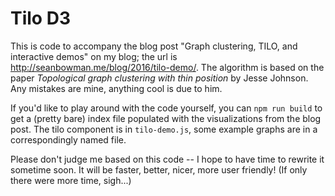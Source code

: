 # Tilo D3

This is code to accompany the blog post "Graph clustering, TILO, and
interactive demos" on my blog; the url is
http://seanbowman.me/blog/2016/tilo-demo/.  The algorithm is based on the
paper *Topological graph clustering with thin position* by Jesse Johnson.  Any
mistakes are mine, anything cool is due to him.

If you'd like to play around with the code yourself, you can `npm run build`
to get a (pretty bare) index file populated with the visualizations from the
blog post.  The tilo component is in `tilo-demo.js`, some example graphs are
in a correspondingly named file.

Please don't judge me based on this code -- I hope to have time to rewrite it
sometime soon.  It will be faster, better, nicer, more user friendly!  (If
only there were more time, sigh...)
